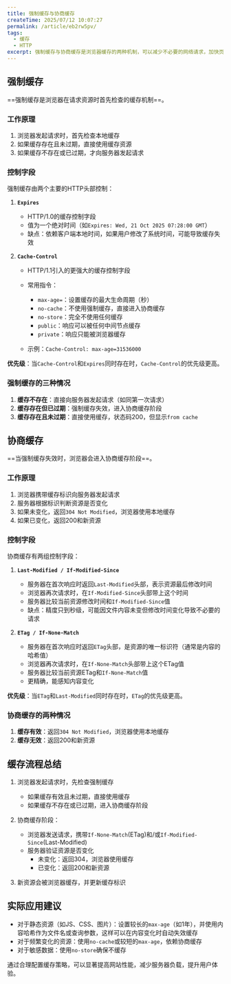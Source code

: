 ```yaml
---
title: 强制缓存与协商缓存
createTime: 2025/07/12 10:07:27
permalink: /article/eb2rw5pv/
tags: 
  - 缓存
  - HTTP
excerpt: 强制缓存与协商缓存是浏览器缓存的两种机制，可以减少不必要的网络请求，加快页面加载速度
---
```


## 强制缓存

==强制缓存是浏览器在请求资源时首先检查的缓存机制==。

### 工作原理

1. 浏览器发起请求时，首先检查本地缓存
2. 如果缓存存在且未过期，直接使用缓存资源
3. 如果缓存不存在或已过期，才向服务器发起请求

### 控制字段

强制缓存由两个主要的HTTP头部控制：

1. **`Expires`**
    - HTTP/1.0的缓存控制字段
    - 值为一个绝对时间（如`Expires: Wed, 21 Oct 2025 07:28:00 GMT`）
    - 缺点：依赖客户端本地时间，如果用户修改了系统时间，可能导致缓存失效

2. **`Cache-Control`**
    - HTTP/1.1引入的更强大的缓存控制字段
    - 常用指令：
        - `max-age=`：设置缓存的最大生命周期（秒）
        - `no-cache`：不使用强制缓存，直接进入协商缓存
        - `no-store`：完全不使用任何缓存
        - `public`：响应可以被任何中间节点缓存
        - `private`：响应只能被浏览器缓存

    - 示例：`Cache-Control: max-age=31536000`

**优先级**：当`Cache-Control`和`Expires`同时存在时，`Cache-Control`的优先级更高。

### 强制缓存的三种情况

1. **缓存不存在**：直接向服务器发起请求（如同第一次请求）
2. **缓存存在但已过期**：强制缓存失效，进入协商缓存阶段
3. **缓存存在且未过期**：直接使用缓存，状态码200，但显示`from cache`

## 协商缓存

==当强制缓存失效时，浏览器会进入协商缓存阶段==。

### 工作原理

1. 浏览器携带缓存标识向服务器发起请求
2. 服务器根据标识判断资源是否变化
3. 如果未变化，返回`304 Not Modified`，浏览器使用本地缓存
4. 如果已变化，返回200和新资源

### 控制字段

协商缓存有两组控制字段：

1. **`Last-Modified / If-Modified-Since`**
    - 服务器在首次响应时返回`Last-Modified`头部，表示资源最后修改时间
    - 浏览器再次请求时，在`If-Modified-Since`头部带上这个时间
    - 服务器比较当前资源修改时间和`If-Modified-Since`值
    - 缺点：精度只到秒级，可能因文件内容未变但修改时间变化导致不必要的请求

2. **`ETag / If-None-Match`**
    - 服务器在首次响应时返回`ETag`头部，是资源的唯一标识符（通常是内容的哈希值）
    - 浏览器再次请求时，在`If-None-Match`头部带上这个ETag值
    - 服务器比较当前资源ETag和`If-None-Match`值
    - 更精确，能感知内容变化

**优先级**：当`ETag`和`Last-Modified`同时存在时，`ETag`的优先级更高。

### 协商缓存的两种情况

1. **缓存有效**：返回`304 Not Modified`，浏览器使用本地缓存
2. **缓存无效**：返回200和新资源

## 缓存流程总结

1. 浏览器发起请求时，先检查强制缓存
    - 如果缓存有效且未过期，直接使用缓存
    - 如果缓存不存在或已过期，进入协商缓存阶段

2. 协商缓存阶段：
    - 浏览器发送请求，携带`If-None-Match`(ETag)和/或`If-Modified-Since`(Last-Modified)
    - 服务器验证资源是否变化
        - 未变化：返回304，浏览器使用缓存
        - 已变化：返回200和新资源

3. 新资源会被浏览器缓存，并更新缓存标识

## 实际应用建议

- 对于静态资源（如JS、CSS、图片）：设置较长的`max-age`（如1年），并使用内容哈希作为文件名或查询参数，这样可以在内容变化时自动失效缓存
- 对于频繁变化的资源：使用`no-cache`或较短的`max-age`，依赖协商缓存
- 对于敏感数据：使用`no-store`确保不缓存

通过合理配置缓存策略，可以显著提高网站性能，减少服务器负载，提升用户体验。